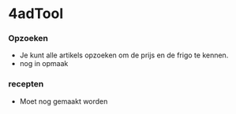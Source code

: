 # 4adTool
### Opzoeken
- Je kunt alle artikels opzoeken om de prijs en de frigo te kennen.
- nog in opmaak

### recepten
- Moet nog gemaakt worden
